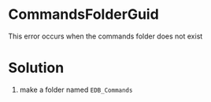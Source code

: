 # CommandsFolderGuid
This error occurs when the commands folder does not exist

# Solution
1. make a folder named `EDB_Commands`
